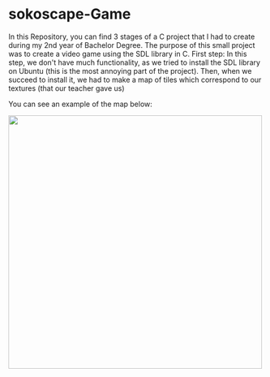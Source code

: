 # sokoscape-Game

In this Repository, you can find 3 stages of a C project that I had to create during my 2nd year of Bachelor Degree.
The purpose of this small project was to create a video game using the SDL library in C.
First step: 
In this step, we don't have much functionality, as we tried to install the SDL library on Ubuntu (this is the most annoying part of the project).
Then, when we succeed to install it, we had to make a map of tiles which correspond to our textures (that our teacher gave us)

You can see an example of the map below:

<img width ="500px" src ='https://user-images.githubusercontent.com/106914120/172068177-d7bd6403-5385-4262-805c-2568840a40be.png' align="center">

